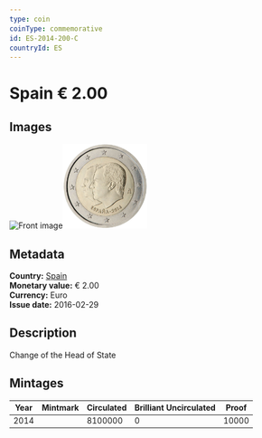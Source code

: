 ```yaml
---
type: coin
coinType: commemorative
id: ES-2014-200-C
countryId: ES
---
```


# Spain € 2.00

## Images

<img src="../../Images/common-2007-200.webp" height="150" alt="Front image"><img src="Images/ES-2014-200.webp" height="150" alt="Back image">

## Metadata

**Country:** [Spain](../../Countries/Spain/index.md)\
**Monetary value:** € 2.00\
**Currency:** Euro\
**Issue date:** 2016-02-29

## Description

Change of the Head of State

## Mintages

| Year | Mintmark | Circulated | Brilliant Uncirculated | Proof |
| ---- | -------- | ---------- | ---------------------- | ----- |
| 2014 |          | 8100000    | 0                      | 10000 |
